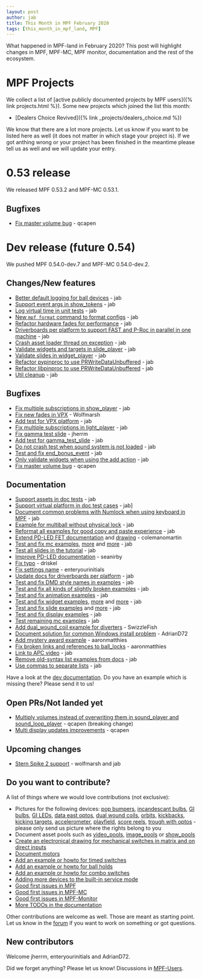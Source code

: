 ```yaml
---
layout: post
author: jab
title: This Month in MPF February 2020
tags: [this_month_in_mpf_land, MPF]
---
```

What happened in MPF-land in February 2020?
This post will highlight changes in MPF, MPF-MC, MPF monitor, documentation
and the rest of the ecosystem.

# MPF Projects

We collect a list of [active publicly documented projects by MPF users]({% link projects.html %}).
Some new projects which joined the list this month:

* [Dealers Choice Revived]({% link _projects/dealers_choice.md %})

We know that there are a lot more projects.
Let us know if you want to be listed here as well (it does not matter in which
stage your project is).
If we got anthing wrong or your project has been finished in the meantime
please tell us as well and we will update your entry.

# 0.53 release

We released MPF 0.53.2 and MPF-MC 0.53.1.

## Bugfixes

* [Fix master volume bug](https://github.com/missionpinball/mpf-mc/commit/8aab379b5b8c05132dd12f4b106b11edb5ae5a4a) - qcapen

# Dev release (future 0.54)

We pushed MPF 0.54.0-dev.7 and MPF-MC 0.54.0-dev.2.

## Changes/New features

* [Better default logging for ball devices](https://github.com/missionpinball/mpf/commit/22efb222f7b09a7dbd2d77590d444790d324b04e) - jab
* [Support event args in show_tokens](https://github.com/missionpinball/mpf/pull/1492) - jab
* [Log virtual time in unit tests](https://github.com/missionpinball/mpf/commit/5e3c61527607c863193410567385e78657e2755f) - jab
* [New `mpf format` command to format configs](https://github.com/missionpinball/mpf/pull/1499) - jab
* [Refactor hardware fades for performance](https://github.com/missionpinball/mpf/pull/1489) - jab
* [Driverboards per platform to support FAST and P-Roc in parallel in one machine](https://github.com/missionpinball/mpf/commit/3372fdfcfa57029fcc2803090151e829066f7af9) - jab
* [Crash asset loader thread on exception](https://github.com/missionpinball/mpf-mc/commit/c3d3116846bfc20ba16e53df10a6bfba1360b6dc) - jab
* [Validate widgets and targets in slide_player](https://github.com/missionpinball/mpf-mc/commit/d269acd57a2ee09f65c53c83c674cfa345e00c9a) - jab
* [Validate slides in widget_player](https://github.com/missionpinball/mpf-mc/commit/c458b9e6baa66a9d5aae2298f8fb0a7a81877dda) - jab
* [Refactor pypinproc to use PRWriteDataUnbuffered](https://github.com/missionpinball/pypinproc/commit/a34a26a39a93ca50da92f795f60fa157b5979c2c) - jab
* [Refactor libpinproc to use PRWriteDataUnbuffered](https://github.com/missionpinball/libpinproc/commit/031109f5ecabca594ee934423d4183b82b147f27) - jab  
* [Util cleanup](https://github.com/missionpinball/mpf/commit/96b628496d0ff7d01b1c0a36cbefc81931d849dc) - jab

## Bugfixes

* [Fix multiple subscriptions in show_player](https://github.com/missionpinball/mpf/pull/1498) - jab
* [Fix new fades in VPX](https://github.com/missionpinball/mpf/commit/ad71f381ce8a0e65f28958e51cf8a8b38a6154fb) - Wolfmarsh
* [Add test for VPX platform](https://github.com/missionpinball/mpf/commit/c4ecc0bdf23a14bef207234b29053818aac15c7d) - jab
* [Fix multiple subscriptions in light_player](https://github.com/missionpinball/mpf/pull/1500) - jab
* [Fix gamma test slide](https://github.com/missionpinball/mpf-mc/pull/395) - jherrm
* [Add test for gamma_test_slide](https://github.com/missionpinball/mpf-mc/commit/d15a5de4f27124d4b879b24ff94932060a85b3c7) - jab
* [Do not crash test when sound system is not loaded](https://github.com/missionpinball/mpf-mc/commit/9c0889ea6a3a864d941028b2894f385538082c58) - jab
* [Test and fix end_bonus_event](https://github.com/missionpinball/mpf/commit/70ec82cbaf2080bfb4270fe15fde51fe36f38db1) - jab
* [Only validate widgets when using the add action](https://github.com/missionpinball/mpf-mc/commit/9fb8f9a8cf2bfc1df43e626511ee0cb9fdb1d2fa) - jab
* [Fix master volume bug](https://github.com/missionpinball/mpf-mc/commit/834ef2f22c8ef0ffb46cefa62c2db7069681949f) - qcapen
 
## Documentation

* [Support assets in doc tests](https://github.com/missionpinball/mpf/commit/3aa48cbb120a43a4f2146ecc84965f8ba30d1be6) - jab
* [Support virtual platform in doc test cases](https://github.com/missionpinball/mpf/commit/07084c697831a082edb861b8d0e9f78e517bd713) - jab]
* [Document common problems with Numlock when using keyboard in MPF](https://github.com/missionpinball/mpf-docs/commit/11c059708b7f0ea10f35c9377480469d9fea8247) - jab
* [Example for multiball without physical lock](https://github.com/missionpinball/mpf-docs/commit/cd91947067fac439480e4218bd06f3716a31fe7f) - jab
* [Reformat all examples for good copy and paste experience](https://github.com/missionpinball/mpf-docs/pull/274) - jab
* [Extend PD-LED FET documentation](https://github.com/missionpinball/mpf-docs/pull/275) and [drawing](https://github.com/missionpinball/mpf-docs/commit/16c977d1bb491a87772700a8f4ab3cef70925bae) - colemanomartin
* [Test and fix mc examples](https://github.com/missionpinball/mpf-docs/commit/2b5c508dab2d26185f8a3e4706a0a9a8109ab42b), [more](https://github.com/missionpinball/mpf-docs/commit/9992d9cdb9b806ff44285d9de0a9e47172b39655) and [more](https://github.com/missionpinball/mpf-docs/commit/94103178f53c7bb9bcb52c3efd8bcfbb31adb8f4) - jab
* [Test all slides in the tutorial](https://github.com/missionpinball/mpf-docs/commit/abf83cf4a82d70b523a160b9044da10094c0ace9) - jab
* [Improve PD-LED documentation](https://github.com/missionpinball/mpf-docs/pull/277) - seanirby 
* [Fix typo](https://github.com/missionpinball/mpf-docs/pull/276) -  driskel
* [Fix settings name](https://github.com/missionpinball/mpf-docs/pull/278) - enteryourinitials
* [Update docs for driverboards per platform](https://github.com/missionpinball/mpf-docs/commit/90536596cf3c123a462e046a5d17af332754ff39) - jab
* [Test and fix DMD style names in examples](https://github.com/missionpinball/mpf-docs/commit/b518aafac200b76e3e08ce0eed542921f346d858) - jab
* [Test and fix all kinds of slightly broken examples](https://github.com/missionpinball/mpf-docs/commit/784e2bd9fa2ca09784533e79654caea11806eb34) - jab
* [Test and fix animation examples](https://github.com/missionpinball/mpf-docs/commit/a3e880ab5ca5d52bfe9a99e8bcb0d17f9c5f5191) - jab
* [Test and fix widget examples](https://github.com/missionpinball/mpf-docs/commit/74323c7bad7a962900cd422d41ed6f860c6db92e), [more](https://github.com/missionpinball/mpf-docs/commit/6813770613ac5b528a6e368fe884604b4ab2992e) and [more](https://github.com/missionpinball/mpf-docs/commit/8a35363399e1bdfb63ea6310246799e7dbd0fc0f) - jab
* [Test and fix slide examples](https://github.com/missionpinball/mpf-docs/commit/6d03831c3afb829a649c78c3cde99e5b449579b7) and [more](https://github.com/missionpinball/mpf-docs/commit/90532067b40f8f39004cff98c36b340b9e0640b4) - jab
* [Test and fix display examples](https://github.com/missionpinball/mpf-docs/commit/2a07d6b4eac213be57c17e3f6254851d7e497cec) - jab
* [Test remaining mc examples](https://github.com/missionpinball/mpf-docs/commit/bb20f9af918cfb194491da01d5502b666278f847) - jab
* [Add dual_wound_coil example for diverters](https://github.com/missionpinball/mpf-docs/pull/279) - SwizzleFish
* [Document solution for common Windows install problem](https://github.com/missionpinball/mpf-docs/pull/280) - AdrianD72
* [Add mystery award example](https://github.com/missionpinball/mpf-docs/pull/281) - aaronmatthies
* [Fix broken links and references to ball_locks](https://github.com/missionpinball/mpf-docs/pull/282) - aaronmatthies
* [Link to APC video](https://github.com/missionpinball/mpf-docs/commit/96a68dc656008059977956371dd20969aac68f9f) - jab
* [Remove old-syntax list examples from docs](https://github.com/missionpinball/mpf-docs/commit/27a111e0c861a0923c7a6f2d6d87962488960f9b) - jab
* [Use commas to separate lists](https://github.com/missionpinball/mpf-docs/commit/78eef6b67375dfb14ec8e130aa20be155f7f4c11) - jab

Have a look at the [dev documentation](http://docs.missionpinball.org/en/dev/).
Do you have an example which is missing there? Please send it to us!

## Open PRs/Not landed yet

* [Multiply volumes instead of overwriting them in sound_player and sound_loop_player](https://github.com/missionpinball/mpf-mc/pull/333) - qcapen (breaking change)
* [Multi display updates improvements](https://github.com/missionpinball/mpf-mc/pull/323) - qcapen

## Upcoming changes

* [Stern Spike 2 support](https://github.com/missionpinball/mpf/issues/1246) - wolfmarsh and jab

## Do you want to contribute?

A list of things where we would love contributions (not exclusive):

* Pictures for the following devices: [pop bumpers](http://docs.missionpinball.org/en/dev/mechs/pop_bumpers/index.html),
  [incandescant bulbs](http://docs.missionpinball.org/en/dev/mechs/lights/matrix_lights.html),
  [GI bulbs](http://docs.missionpinball.org/en/dev/mechs/lights/gis.html),
  [GI LEDs](http://docs.missionpinball.org/en/dev/mechs/lights/gis.html),
  [data east optos](http://docs.missionpinball.org/en/dev/mechs/switches/optos.html),
  [dual wound coils](http://docs.missionpinball.org/en/dev/mechs/coils/dual_wound_coils.html),
  [orbits](http://docs.missionpinball.org/en/dev/mechs/loops/index.html),
  [kickbacks](http://docs.missionpinball.org/en/dev/mechs/kickbacks/index.html),
  [kicking targets](http://docs.missionpinball.org/en/dev/mechs/targets/kicking_targets/index.html),
  [accelerometer](http://docs.missionpinball.org/en/dev/mechs/accelerometers/index.html),
  [playfield](http://docs.missionpinball.org/en/dev/mechs/playfields/index.html),
  [score reels](http://docs.missionpinball.org/en/dev/mechs/score_reels/index.html),
  [trough with optos](http://docs.missionpinball.org/en/dev/mechs/troughs/index.html) - please only send us picture where the rights belong to you
* Document asset pools such as [video_pools](http://docs.missionpinball.org/en/dev/config/video_pools.html), [image_pools](http://docs.missionpinball.org/en/dev/config/image_pools.html) or [show_pools](http://docs.missionpinball.org/en/dev/config/show_pools.html)
* [Create an electronical drawing for mechanical switches in matrix and on direct inputs](http://docs.missionpinball.org/en/dev/mechs/switches/mechanical_switches.html)
* [Document motors](http://docs.missionpinball.org/en/dev/mechs/motors/index.html)
* [Add an example or howto for timed switches](http://docs.missionpinball.org/en/dev/game_logic/timed_switches/index.html)
* [Add an example or howto for ball holds](http://docs.missionpinball.org/en/dev/game_logic/ball_holds/index.html)
* [Add an example or howto for combo switches](http://docs.missionpinball.org/en/dev/game_logic/combo_switches/index.html)
* [Adding more devices to the built-in service mode](https://github.com/missionpinball/mpf/issues/693)
* [Good first issues in MPF](https://github.com/missionpinball/mpf/issues?q=is%3Aissue+is%3Aopen+label%3A%22good+first+issue%22)
* [Good first issues in MPF-MC](https://github.com/missionpinball/mpf-mc/issues?q=is%3Aissue+is%3Aopen+label%3A%22help+wanted%22)
* [Good first issues in MPF-Monitor](https://github.com/missionpinball/mpf-monitor/issues?q=is%3Aissue+is%3Aopen+label%3A%22help+wanted%22)
* [More TODOs in the documentation](http://docs.missionpinball.org/en/dev/search.html?q="Help+us+to+write+it"&check_keywords=yes&area=default)

Other contributions are welcome as well.
Those are meant as starting point.
Let us know in the [forum](https://groups.google.com/forum/#!forum/mpf-users)
if you want to work on something or got questions.

## New contributors

Welcome jherrm, enteryourinitials and AdrianD72.

Did we forget anything? Please let us know!
Discussions in [MPF-Users](https://groups.google.com/forum/#!forum/mpf-users).
